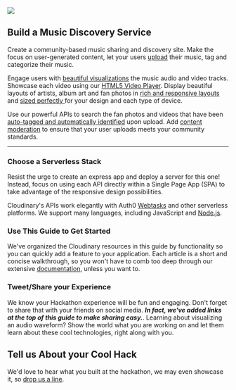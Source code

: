 ![](http://res.cloudinary.com/de-demo/image/upload/c_scale,w_400/v1507657525/hackathon-guide-music-discovery-service.jpg)

## Build a Music Discovery Service

Create a community-based music sharing and discovery site. Make the focus on user-generated content,  let your users  [upload](/uploading/upload-videos-from-dropbox-and-other-sources.md) their music, tag and categorize their music.
  
Engage users with [beautiful visualizations](/visualization/audio-to-waveform-images.md) the music audio and video tracks.   Showcase each video using our [HTML5 Video Player](/audio-and-video/html-5-video-player.md).    Display beautiful layouts of artists,  album art and fan photos in [rich and responsive layouts](/performance/rich-image-delivery.md) and [sized perfectly ](/performance/auto-crop-responsive-images.md)for your design and each type of device.

Use our powerful APIs to search the fan photos and videos that have been[ auto-tagged and automatically identified](/auto-tagging-facial-recognition-and-ai/add-ons-and-other-features.md) upon upload. Add [content moderation](/auto-tagging-facial-recognition-and-ai/content-moderation.md) to ensure that your user uploads meets your community standards.

---

### Choose a Serverless Stack

Resist the urge to create an express app and deploy a server for this one!  Instead, focus on using each API directly within a Single Page App \(SPA\) to take advantage of the responsive design possibilities.

Cloudinary's APIs work elegantly with Auth0 [Webtasks](https://webtask.io) and other serverless platforms.  We support many languages, including JavaScript and [Node.js](https://cloudinary.com/documentation/node_integration).

### Use This Guide to Get Started

We've organized the Cloudinary resources in this guide by functionality so you can quickly add a feature to your application. Each article is a short and concise walkthrough, so you won't have to comb too deep through our extensive [documentation](https://cloudinary.com/documentation), unless you want to.

### Tweet/Share your Experience

We know your Hackathon experience will be fun and engaging.  Don't forget to share that with your friends on social media.   _**In fact, we've added links at the top of this guide to make sharing easy.**_. Learning about visualizing an audio waveform? Show the world what you are working on and let them learn about these cool technologies, right along with you.

## Tell us About your Cool Hack

We'd love to hear what you built at the hackathon, we may even showcase it, so [drop us a line](mailto:Dan.Gilmore@cloudinary.com).

